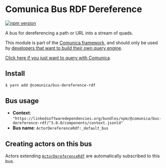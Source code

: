 # Comunica Bus RDF Dereference

[![npm version](https://badge.fury.io/js/%40comunica%2Fbus-dereference-rdf.svg)](https://www.npmjs.com/package/@comunica/bus-dereference-rdf)

A bus for dereferencing a path or URL into a stream of quads.

This module is part of the [Comunica framework](https://github.com/comunica/comunica),
and should only be used by [developers that want to build their own query engine](https://comunica.dev/docs/modify/).

[Click here if you just want to query with Comunica](https://comunica.dev/docs/query/).

## Install

```bash
$ yarn add @comunica/bus-dereference-rdf
```

## Bus usage

* **Context**: `"https://linkedsoftwaredependencies.org/bundles/npm/@comunica/bus-dereference-rdf/^3.0.0/components/context.jsonld"`
* **Bus name**: `ActorDereferenceRdf:_default_bus`

## Creating actors on this bus

Actors extending [`ActorDereferenceRdf`](https://comunica.github.io/comunica/classes/_comunica_bus_dereference_rdf.ActorDereferenceRdf.html) are automatically subscribed to this bus.
